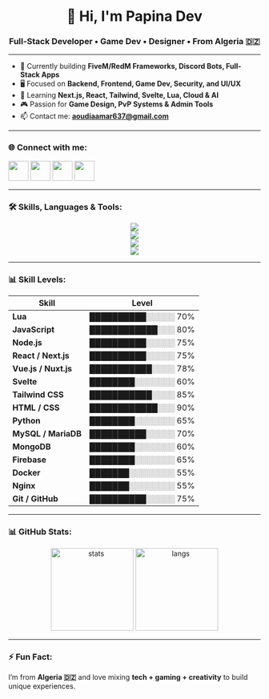 <h1 align="center">👋 Hi, I'm Papina Dev</h1>
<h3 align="center">Full-Stack Developer • Game Dev • Designer • From Algeria 🇩🇿</h3>

---

- 🚀 Currently building **FiveM/RedM Frameworks, Discord Bots, Full-Stack Apps**
- 🖥️ Focused on **Backend, Frontend, Game Dev, Security, and UI/UX**
- 🌱 Learning **Next.js, React, Tailwind, Svelte, Lua, Cloud & AI**
- 🎮 Passion for **Game Design, PvP Systems & Admin Tools**
- 📫 Contact me: **aoudiaamar637@gmail.com**

---

<h3 align="left">🌐 Connect with me:</h3>
<p align="left">
<a href="https://twitter.com/" target="blank"><img src="https://skillicons.dev/icons?i=twitter" height="40"/></a>
<a href="https://fb.com/" target="blank"><img src="https://skillicons.dev/icons?i=facebook" height="40"/></a>
<a href="https://instagram.com/" target="blank"><img src="https://skillicons.dev/icons?i=instagram" height="40"/></a>
<a href="https://discord.com/users/281026023309705218" target="blank"><img src="https://skillicons.dev/icons?i=discord" height="40"/></a>
</p>

---

<h3 align="left">🛠️ Skills, Languages & Tools:</h3>

<p align="center">
  <!-- Languages -->
  <img src="https://skillicons.dev/icons?i=html,css,js,ts,python,lua,c,cpp" /><br>
  <!-- Frameworks -->
  <img src="https://skillicons.dev/icons?i=react,nextjs,vue,nuxtjs,svelte,tailwind,nestjs,express" /><br>
  <!-- Databases -->
  <img src="https://skillicons.dev/icons?i=mysql,mongodb,sqlite,firebase,mariadb" /><br>
  <!-- Tools & DevOps -->
  <img src="https://skillicons.dev/icons?i=docker,nginx,git,github,postman,vscode,linux" /><br>
</p>

---

<h3 align="left">📊 Skill Levels:</h3>

| Skill                | Level |
|----------------------|-------|
| **Lua**              | ██████████░░░░░ 70% |
| **JavaScript**       | ████████████░░░ 80% |
| **Node.js**          | ██████████░░░░░ 75% |
| **React / Next.js**  | ██████████░░░░░ 75% |
| **Vue.js / Nuxt.js** | ███████████░░░░ 78% |
| **Svelte**           | ████████░░░░░░░ 60% |
| **Tailwind CSS**     | ███████████░░░░ 85% |
| **HTML / CSS**       | ████████████░░░ 90% |
| **Python**           | ████████░░░░░░░ 65% |
| **MySQL / MariaDB**  | ██████████░░░░░ 70% |
| **MongoDB**          | ████████░░░░░░░ 60% |
| **Firebase**         | ████████░░░░░░░ 65% |
| **Docker**           | ███████░░░░░░░░ 55% |
| **Nginx**            | ███████░░░░░░░░ 55% |
| **Git / GitHub**     | ██████████░░░░░ 75% |

---

<h3 align="left">📊 GitHub Stats:</h3>

<p align="center">
  <img src="https://github-readme-stats.vercel.app/api?username=papinadev&show_icons=true&theme=tokyonight" alt="stats" height="165"/>
  <img src="https://github-readme-stats.vercel.app/api/top-langs/?username=papinadev&layout=compact&theme=tokyonight" alt="langs" height="165"/>
</p>

---

<h3 align="left">⚡ Fun Fact:</h3>
<p>I’m from <b>Algeria 🇩🇿</b> and love mixing <b>tech + gaming + creativity</b> to build unique experiences.</p>
